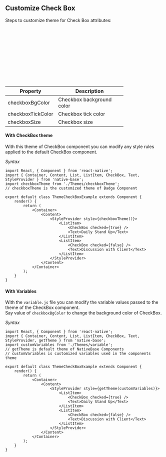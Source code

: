 ## Customize Check Box

Steps to customize theme for Check Box attributes:
<br />


<table>
  <thead>
    <tr style="border-style: hidden">
      <th style="border-style: hidden"><div style="background: url(https://docs-v2.nativebase.io/docs/assets/iphone.png) no-repeat; padding: 63px 20px 100px 18px; width: 292px"><img src="{{('https://docs-v2.nativebase.io/docs/assets/ios/guide/theme-checkbox.png')}}" alt="" /></div></th>
    </tr>
  </thead>
</table>

<table class = "table table-hover" style="width: 75%; ">
        <thead>
            <tr>
                <th>Property</th>
                <th>Description</th>
            </tr>
        </thead>
        <tbody>
            <tr>
                <td>checkboxBgColor</td>
                <td>Checkbox background color</td>
            </tr>
            <tr>
                <td>checkboxTickColor</td>
                <td>Checkbox tick color</td>
            </tr>
            <tr>
                <td>checkboxSize</td>
                <td>Checkbox size</td>
            </tr>
        </tbody>
    </table>

#### With CheckBox theme

With this theme of CheckBox component you can modify any style rules applied to the default CheckBox component.

*Syntax*

<pre class="line-numbers"><code class="language-jsx">import React, { Component } from 'react-native';
import { Container, Content, List, ListItem, CheckBox, Text, StyleProvider } from 'native-base';
import checkboxTheme from './Themes/checkboxTheme';
​// checkboxTheme is the customized theme of Badge Component
​
export default class ThemeCheckBoxExample extends Component {
    render() {
        return (
            &lt;Container>
                &lt;Content>
                    &lt;StyleProvider style={checkboxTheme()}>
                        &lt;ListItem>
                            &lt;CheckBox checked={true} />
                            &lt;Text>Daily Stand Up&lt;/Text>
                        &lt;/ListItem>
                        &lt;ListItem>
                            &lt;CheckBox checked={false} />
                            &lt;Text>Discussion with Client&lt;/Text>
                        &lt;/ListItem>
                    &lt;/StyleProvider>
                &lt;/Content>
            &lt;/Container>
        );
    }
}</code></pre>


#### With Variables

With the <code>variable.js</code> file you can modify the variable values passed to the theme of the CheckBox component.<br />
Say value of <code>checkboxBgColor</code> to change the background color of CheckBox.

*Syntax*

<pre class="line-numbers"><code class="language-jsx">import React, { Component } from 'react-native';
import { Container, Content, List, ListItem, CheckBox, Text, StyleProvider, getTheme } from 'native-base';
import customVariables from './Themes/variable';
​// getTheme is default theme of NativeBase Components
// customVariables is customized variables used in the components theme
​
export default class ThemeCheckBoxExample extends Component {
    render() {
        return (
            &lt;Container>
                &lt;Content>
                    &lt;StyleProvider style={getTheme(customVariables)}>
                        &lt;ListItem>
                            &lt;CheckBox checked={true} />
                            &lt;Text>Daily Stand Up&lt;/Text>
                        &lt;/ListItem>
                        &lt;ListItem>
                            &lt;CheckBox checked={false} />
                            &lt;Text>Discussion with Client&lt;/Text>
                        &lt;/ListItem>
                    &lt;/StyleProvider>
                &lt;/Content>
            &lt;/Container>
        );
    }
}</code></pre>
